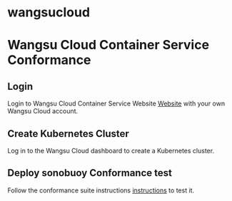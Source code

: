 # wangsucloud
# Wangsu Cloud Container Service Conformance

## Login
Login to Wangsu Cloud Container Service Website [Website](https://ccas.wangsucloud.com/ccas/login?service=https://js01.wangsucloud.com) with your own Wangsu Cloud account.

## Create Kubernetes Cluster

Log in to the Wangsu Cloud dashboard to create a Kubernetes cluster.

## Deploy sonobuoy Conformance test
Follow the conformance suite instructions [instructions](https://github.com/cncf/k8s-conformance/blob/master/instructions.md#running) to test it.
